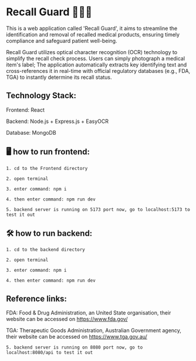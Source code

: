 # Recall Guard 🧘‍♀️🔆

This is a web application called 'Recall Guard', it aims to streamline the identification and removal of recalled medical products, ensuring timely compliance and safeguard patient well-being.

Recall Guard utilizes optical character recognition (OCR) technology to simplify the recall check process. Users can simply photograph a medical item's label; The application automatically extracts key identifying text and cross-references it in real-time with official regulatory databases (e.g., FDA, TGA) to instantly determine its recall status.

## Technology Stack:
Frontend: React

Backend: Node.js + Express.js + EasyOCR

Database: MongoDB


## 🖥️ how to run frontend:

    1. cd to the Frontend directory

    2. open terminal 

    3. enter command: npm i 

    4. then enter command: npm run dev

    5. backend server is running on 5173 port now, go to localhost:5173 to test it out


## 🛠️ how to run backend:

    1. cd to the backend directory

    2. open terminal

    3. enter command: npm i 

    4. then enter command: npm run dev




## Reference links:

FDA: Food & Drug Administration, an United State organisation, their website 
can be accessed on https://www.fda.gov/

TGA: Therapeutic Goods Administration, Australian Government agency, their
website can be accessed on https://www.tga.gov.au/


    5. backend server is running on 8080 port now, go to localhost:8080/api to test it out



